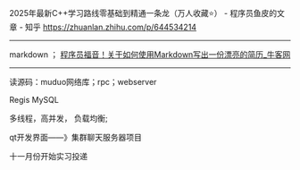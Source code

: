 2025年最新C++学习路线零基础到精通一条龙（万人收藏⭐） - 程序员鱼皮的文章 - 知乎
https://zhuanlan.zhihu.com/p/644534214

---

markdown ；
[程序员福音！关于如何使用Markdown写出一份漂亮的简历_牛客网](https://www.nowcoder.com/discuss/385152759832604672)

---
读源码：muduo网络库；rpc；webserver

Regis MySQL 

多线程，高并发， 负载均衡;

qt开发界面——》集群聊天服务器项目

十一月份开始实习投递





